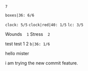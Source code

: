 `7`

`boxes|36: 6/6`


`clock: 5/5`
`clock|red|40: 1/5`
`lc: 3/5`

Wounds ` ` `1`
Stress ` ` `2`

test test 1 2 
`b|36: 1/6`

hello mister

i am trying the new commit feature.
